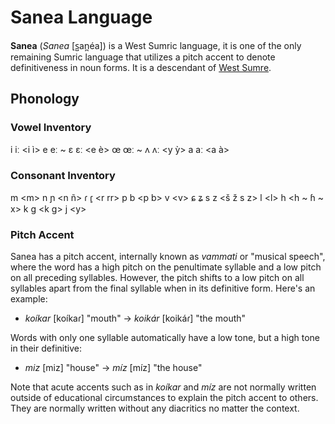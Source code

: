 # Sanea Language

**Sanea** (*Sanea* [s̺an̪éa]) is a West Sumric language, it is one of the only remaining Sumric language that utilizes a pitch accent to denote definitiveness in noun forms. It is a descendant of [West Sumre](west-sumre.md).

## Phonology

### Vowel Inventory

i iː \<i ì\>
e eː ~ ɛ ɛː \<e è\>
œ œː ~ ʌ ʌː \<y ỳ\>
a aː \<a à\>

### Consonant Inventory

m \<m\>
n ɲ \<n ñ\>
ɾ ɾ̥ \<r rr\>
p b \<p b\>
v \<v\>
ɕ ʑ s z \<š ž s z\>
l \<l\>
h \<h ~ ɦ ~ x\>
k g \<k g\>
j \<y\>

### Pitch Accent

Sanea has a pitch accent, internally known as *vammati* or "musical speech", where the word has a high pitch on the penultimate syllable and a low pitch on all preceding syllables. However, the pitch shifts to a low pitch on all syllables apart from the final syllable when in its definitive form. Here's an example:
* *koíkar* [koíkaɾ] "mouth" -> *koikár* [koikáɾ] "the mouth"

Words with only one syllable automatically have a low tone, but a high tone in their definitive:
* *miz* [miz] "house" -> *míz* [míz] "the house"

Note that acute accents such as in *koíkar* and *míz* are not normally written outside of educational circumstances to explain the pitch accent to others. They are normally written without any diacritics no matter the context.
